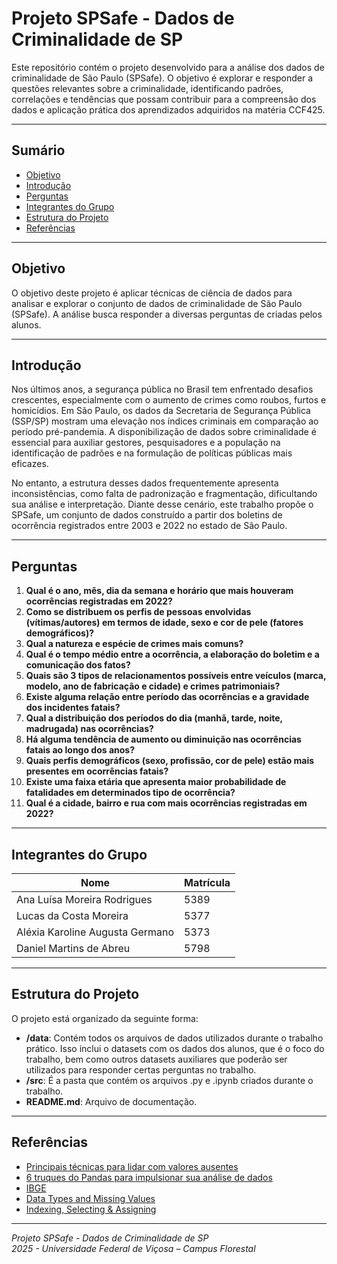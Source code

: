 # Projeto SPSafe - Dados de Criminalidade de SP

Este repositório contém o projeto desenvolvido para a análise dos dados de criminalidade de São Paulo (SPSafe). O objetivo é explorar e responder a questões relevantes sobre a criminalidade, identificando padrões, correlações e tendências que possam contribuir para a compreensão dos dados e aplicação prática dos aprendizados adquiridos na matéria CCF425.

---

## Sumário

- [Objetivo](#objetivo)
- [Introdução](#introdução)
- [Perguntas](#perguntas)
- [Integrantes do Grupo](#integrantes-do-grupo)
- [Estrutura do Projeto](#estrutura-do-projeto)
- [Referências](#referências)

---

## Objetivo

O objetivo deste projeto é aplicar técnicas de ciência de dados para analisar e explorar o conjunto de dados de criminalidade de São Paulo (SPSafe). A análise busca responder a diversas perguntas de criadas pelos alunos.

---

## Introdução

Nos últimos anos, a segurança pública no Brasil tem enfrentado desafios crescentes, especialmente com o aumento de crimes como roubos, furtos e homicídios. Em São Paulo, os dados da Secretaria de Segurança Pública (SSP/SP) mostram uma elevação nos índices criminais em comparação ao período pré-pandemia. A disponibilização de dados sobre criminalidade é essencial para auxiliar gestores, pesquisadores e a população na identificação de padrões e na formulação de políticas públicas mais eficazes.

No entanto, a estrutura desses dados frequentemente apresenta inconsistências, como falta de padronização e fragmentação, dificultando sua análise e interpretação. Diante desse cenário, este trabalho propõe o SPSafe, um conjunto de dados construído a partir dos boletins de ocorrência registrados entre 2003 e 2022 no estado de São Paulo.

---

## Perguntas

1. **Qual é o ano, mês, dia da semana e horário que mais houveram ocorrências registradas em 2022?**
2. **Como se distribuem os perfis de pessoas envolvidas (vítimas/autores) em termos de idade, sexo e cor de pele (fatores demográficos)?**
3. **Qual a natureza e espécie de crimes mais comuns?**
4. **Qual é o tempo médio entre a ocorrência, a elaboração do boletim e a comunicação dos fatos?**
5. **Quais são 3 tipos de relacionamentos possíveis entre veículos (marca, modelo, ano de fabricação e cidade) e crimes patrimoniais?**
6. **Existe alguma relação entre período das ocorrências e a gravidade dos incidentes fatais?**
7. **Qual a distribuição dos períodos do dia (manhã, tarde, noite, madrugada) nas ocorrências?**
8. **Há alguma tendência de aumento ou diminuição nas ocorrências fatais ao longo dos anos?**
9. **Quais perfis demográficos (sexo, profissão, cor de pele) estão mais presentes em ocorrências fatais?**
10. **Existe uma faixa etária que apresenta maior probabilidade de fatalidades em determinados tipo de ocorrência?**
11. **Qual é a cidade, bairro e rua com mais ocorrências registradas em 2022?**


---

## Integrantes do Grupo

| Nome                             | Matrícula |
| -------------------------------- | --------- |
| Ana Luísa Moreira Rodrigues      | 5389      |
| Lucas da Costa Moreira           | 5377      |
| Aléxia Karoline Augusta Germano  | 5373      |
| Daniel Martins de Abreu          | 5798      |

---

## Estrutura do Projeto

O projeto está organizado da seguinte forma:

- **/data**: Contém todos os arquivos de dados utilizados durante o trabalho prático. Isso inclui o datasets com os dados dos alunos, que é o foco do trabalho, bem como outros datasets auxiliares que poderão ser utilizados para responder certas perguntas no trabalho.
- **/src**:  É a pasta que contém os arquivos .py e .ipynb criados durante o trabalho.
- **README.md**: Arquivo de documentação.

---

## Referências

- [Principais técnicas para lidar com valores ausentes](https://www.datacamp.com/pt/tutorial/techniques-to-handle-missing-data-values)
- [6 truques do Pandas para impulsionar sua análise de dados](https://www.insightlab.ufc.br/6-truques-do-pandas-para-impulsionar-sua-analise-de-dados/)
- [IBGE](https://www.ibge.gov.br/explica/codigos-dos-municipios.php)
- [Data Types and Missing Values](https://www.kaggle.com/code/residentmario/data-types-and-missing-values)
- [Indexing, Selecting & Assigning](https://www.kaggle.com/learn/pandas)

---

*Projeto SPSafe - Dados de Criminalidade de SP*  
*2025 - Universidade Federal de Viçosa – Campus Florestal*
